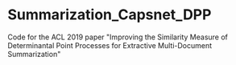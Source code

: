 # Summarization_Capsnet_DPP
Code for the ACL 2019 paper "Improving the Similarity Measure of Determinantal Point Processes for Extractive Multi-Document Summarization"
